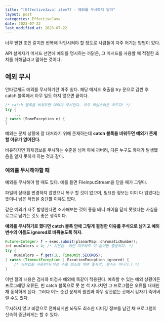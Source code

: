 ```yaml
---
title: "[EffectiveJava] item77 - 예외를 무시하지 말라"
layout: post
categories: EffectiveJava
date: 2023-07-22
last_modified_at: 2023-07-22
---
```


너무 뻔한 조언 같지만 반복해 각인시켜야 할 정도로 사람들이 자주 어기는 방법이 있다.

API 설계자가 메서드 선언에 예외를 명시하는 까닭은, 그 메서드를 사용할 때 적절한 조치를 취해달라고 말하는 것이다.


## 예외 무시

안타깝게도 예외를 무시하기란 아주 쉽다. 해당 메서드 호출을 try 문으로 감싼 후 catch 블록에서 아무 일도 하지 않으면 끝이다.

```java
/* catch 블록을 비워두면 예외가 무시된다. 아주 의심스러운 코드다! */
try {
    ...
} catch (SomeException e) {
}
```

예외는 문제 상황에 잘 대처라기 위해 존재하는데 **catch 블록을 비워두면 예외가 존재할 이유가 없어진다.**

비유하자면 화재경보를 무시하는 수준을 넘어 아예 꺼버려, 다른 누구도 화재가 발생했음을 알지 못하게 하는 것과 같다.

### 예외를 무시해야할 때

예외를 무시해야 할 때도 있다. 예를 들면 FileInputStream을 닫을 때가 그렇다.

파일의 상태를 변경하지 않았으니 복구 할 것이 없으며, 필요한 정보는 이미 다 읽었다는 뜻이니 남은 작업을 중단할 이유도 없다.

같은 예외가 자주 발생한다면 조사해보는 것이 좋을 테니 파이을 닫지 못했다는 사실을 로그로 남기는 것도 좋은 생각이다.

**예외를 무시하기로 했다면 catch 블록 안에 그렇게 결정한 이유를 주석으로 남기고 예외 변수의 이름도 ignored로 바꿔놓도록 하자.**

```java
Future<Integer> f = exec.submit(planarMap::chromaticNumber);
int numColors = 4; /* 기본값. 어떤 지도라도 이 값이면 충분하다. */
try {
    numColors = f.get(1L, TimeUnit.SECONDS);
} catch (TimeoutException | ExcutionException ignored) {
    /* 기본값을 사용한다(색상 수를 최소화 하면 좋지만, 필수는 아니다.) */
}
```

이번 절의 내용은 검사와 비검사 예외에 똑같이 적용된다. 예측할 수 있는 예외 상황이든 프로그래밍 오류든, 빈 catch 블록으로 못 본 척 지나치면 그 프로그램은 오류를 내재한 채 동작하게 된다. 그러다 어느 순간 문제의 원인과 아무 상관없는 곳에서 갑자기 죽어버릴 수도 있다.

무시하지 않고 바깥으로 전파되게만 놔둬도 최소한 디버깅 정보를 남긴 채 프로그램이 신속히 중단되게는 할 수 있다.
